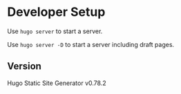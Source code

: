 # Developer Setup

Use `hugo server` to start a server.

Use `hugo server -D` to start a server including draft pages.

## Version
Hugo Static Site Generator v0.78.2